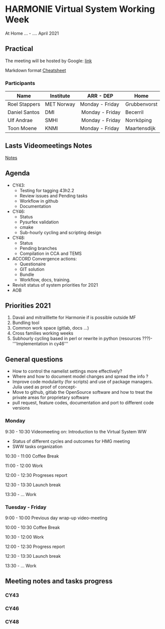 # HARMONIE Virtual System Working Week

At Home  ... - .... April  2021

## Practical
 
The meeting will be hosted by Google: [link](https://meet.google.com/aem-dubz-ihj)

Markdown format [Cheatsheet](https://github.com/adam-p/markdown-here/wiki/Markdown-Cheatsheet)  

### Participants

| Name             | Institute  | ARR - DEP        |  Home       |
| ---              | ---        | ---              | ---         |
|Roel Stappers     | MET Norway | Monday - Friday  |Grubbenvorst |
|Daniel Santos     | DMI        | Monday - Friday  |Becerril     |
|Ulf Andrae        | SMHI       | Monday - Friday  |Norrköping   |
|Toon Moene        | KNMI       | Monday - Friday  |Maartensdijk |
## Lasts Videomeetings Notes 

[Notes](https://hirlam.org/trac/wiki/Meetings/System/Video_Meetings/2022)  

##  Agenda 

- CY43:
  - Testing for tagging 43h2.2
  - Review issues and Pending tasks
  - Workflow in github
  - Documentation
- CY46:
  - Status
  - Pysurfex validation
  - cmake 
  -  Sub-hourly cycling and scripting design
- CY48:
  - Status
  - Pending branches
  - Compilation in CCA and TEMS
- ACCORD Convergence actions: 
  - Questionaire
  - GIT solution
  - Bundle
  - Workflow, docs, training.  
- Revisit status of system priorities for 2021
- AOB

##  Priorities 2021 

   1. Davaii and mitrailllette for Harmonie if is possible outside MF 
   2. Bundling tool 
   3. Common work space (gitlab, docs ...)
   4. Cross families working weeks
   5. Subhourly cycling based in perl or rewrite in python (resources ???)- '''Implementation in cy46'''

##  General questions 

- How to control the namelist settings more effectively?
- Where and how to document model changes and spread the info ?
- Improve code modularity (for scripts) and use of package managers. Julia used as proof of concept- 
- Move to github, gitlab the OpenSource software and how to treat the private areas for proprietary software
- pull request, feature codes, documentation and port to different code versions


### Monday  

9:30 - 10:30  Videomeeting on: Introduction to the Virtual System WW
- Status of different cycles and outcomes for HMG meeting
- SWW tasks organization

10:30 - 11:00 Coffee Break

11:00 - 12:00  Work

12:00 - 12:30 Progreses report

12:30 - 13:30 Launch break

13:30 - ...  Work
 
### Tuesday - Friday 

9:00 - 10:00 Previous day wrap-up video-meeting

10:00 - 10:30 Coffee Break

10:30 - 12:00 Work

12:00 - 12:30 Progress report

12:30 - 13:30 Launch break

13:30 - ... Work

## Meeting notes and tasks progress 

### CY43



### CY46

### CY48
